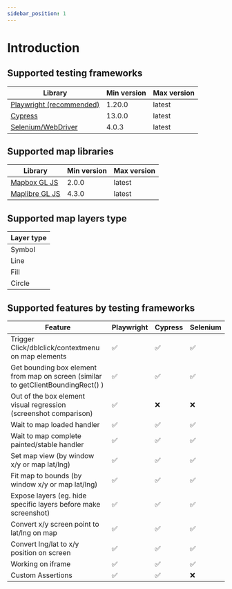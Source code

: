 ```yaml
---
sidebar_position: 1
---
```


# Introduction

## Supported testing frameworks

| Library                                             | Min version | Max version |
| --------------------------------------------------- | ----------- | ----------- |
| [Playwright (recommended)](https://playwright.dev/) | 1.20.0      | latest      |
| [Cypress](https://www.cypress.io/)                  | 13.0.0      | latest      |
| [Selenium/WebDriver](https://www.selenium.dev/)     | 4.0.3       | latest      |

## Supported map libraries

| Library                                                     | Min version | Max version |
| ----------------------------------------------------------- | ----------- | ----------- |
| [Mapbox GL JS](https://docs.mapbox.com/mapbox-gl-js/guides) | 2.0.0       | latest      |
| [Maplibre GL JS](https://maplibre.org/maplibre-gl-js/docs/) | 4.3.0       | latest      |

## Supported map layers type

| Layer type |
| ---------- |
| Symbol     |
| Line       |
| Fill       |
| Circle     |

## Supported features by testing frameworks

| Feature                                                                           | Playwright | Cypress | Selenium |
| --------------------------------------------------------------------------------- | ---------- | ------- | -------- |
| Trigger Click/dblclick/contextmenu on map elements                                | ✅         | ✅      | ✅       |
| Get bounding box element from map on screen (similar to getClientBoundingRect() ) | ✅         | ✅      | ✅       |
| Out of the box element visual regression (screenshot comparison)                  | ✅         | ❌      | ❌       |
| Wait to map loaded handler                                                        | ✅         | ✅      | ✅       |
| Wait to map complete painted/stable handler                                       | ✅         | ✅      | ✅       |
| Set map view (by window x/y or map lat/lng)                                       | ✅         | ✅      | ✅       |
| Fit map to bounds (by window x/y or map lat/lng)                                  | ✅         | ✅      | ✅       |
| Expose layers (eg. hide specific layers before make screenshot)                   | ✅         | ✅      | ✅       |
| Convert x/y screen point to lat/lng on map                                        | ✅         | ✅      | ✅       |
| Convert lng/lat to x/y position on screen                                         | ✅         | ✅      | ✅       |
| Working on iframe                                                                 | ✅         | ✅      | ✅       |
| Custom Assertions                                                                 | ✅         | ✅      | ❌       |
